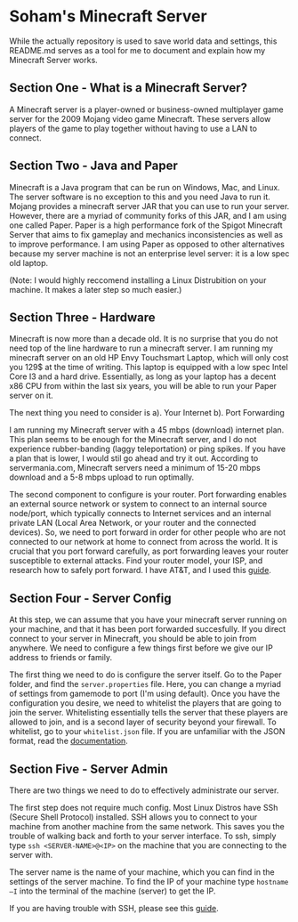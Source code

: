 # Soham's Minecraft Server

While the actually repository is used to save world data and settings, this README.md serves as a tool for me to document and explain how my Minecraft Server works.

## Section One - What is a Minecraft Server?

A Minecraft server is a player-owned or business-owned multiplayer game server for the 2009 Mojang video game Minecraft. These servers allow players of the game to play together without having to use a LAN to connect. 

## Section Two - Java and Paper

Minecraft is a Java program that can be run on Windows, Mac, and Linux. The server software is no exception to this and you need Java to run it. Mojang provides a minecraft server JAR that you can use to run your server. However, there are a myriad of community forks of this JAR, and I am using one called Paper. Paper is a high performance fork of the Spigot Minecraft Server that aims to fix gameplay and mechanics inconsistencies as well as to improve performance. I am using Paper as opposed to other alternatives because my server machine is not an enterprise level server: it is a low spec old laptop. 

(Note: I would highly reccomend installing a Linux Distrubition on your machine. It makes a later step so much easier.)

## Section Three - Hardware

Minecraft is now more than a decade old. It is no surprise that you do not need top of the line hardware to run a minecraft server. I am running my minecraft server on an old HP Envy Touchsmart Laptop, which will only cost you 129$ at the time of writing. This laptop is equipped with a low spec Intel Core I3 and a hard drive. Essentially, as long as your laptop has a decent x86 CPU from within the last six years, you will be able to run your Paper server on it.

The next thing you need to consider is a). Your Internet b). Port Forwarding

I am running my Minecraft server with a 45 mbps (download) internet plan. This plan seems to be enough for the Minecraft server, and I do not experience rubber-banding (laggy teleportation) or ping spikes. If you have a plan that is lower, I would stil go ahead and try it out. According to servermania.com, Minecraft servers need a minimum of 15-20 mbps download and a 5-8 mbps upload to run optimally. 

The second component to configure is your router. Port forwarding enables an external source network or system to connect to an internal source node/port, which typically connects to Internet services and an internal private LAN (Local Area Network, or your router and the connected devices). So, we need to port forward in order for other people who are not connected to our network at home to connect from across the world. It is crucial that you port forward carefully, as port forwarding leaves your router susceptible to external attacks. Find your router model, your ISP, and research how to safely port forward. I have AT&T, and I used this [guide](https://www.youtube.com/watch?v=aTilhmo1vso).

## Section Four - Server Config

At this step, we can assume that you have your minecraft server running on your machine, and that it has been port forwarded succesfully. If you direct connect to your server in Minecraft, you should be able to join from anywhere. We need to configure a few things first before we give our IP address to friends or family. 

The first thing we need to do is configure the server itself. Go to the Paper folder, and find the `server.properties` file. Here, you can change a myriad of settings from gamemode to port (I'm using default). Once you have the configuration you desire, we need to whitelist the players that are going to join the server. Whitelisting essentially tells the server that these players are allowed to join, and is a second layer of security beyond your firewall. To whitelist, go to your `whitelist.json` file. If you are unfamiliar with the JSON format, read the [documentation](https://minecraft.fandom.com/wiki/Whitelist.json).

## Section Five - Server Admin

There are two things we need to do to effectively administrate our server.

The first step does not require much config. Most Linux Distros have SSh (Secure Shell Protocol) installed. SSH allows you to connect to your machine from another machine from the same network. This saves you the trouble of walking back and forth to your server interface. To ssh, simply type `ssh <SERVER-NAME>@<IP>` on the machine that you are connecting to the server with. 

The server name is the name of your machine, which you can find in the settings of the server machine. To find the IP of your machine type `hostname –I` into the terminal of the machine (server) to get the IP.

If you are having trouble with SSH, please see this [guide](https://www.howtogeek.com/311287/how-to-connect-to-an-ssh-server-from-windows-macos-or-linux/).
